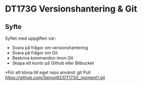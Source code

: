 # DT173G  Versionshantering & Git


## Syfte
Syftet med uppgiften var:
* Svara på frågor om versionshantering
* Svara på frågor om Git
* Beskriva kommandon imon Git
* Skapa ett konto på Github eller Bitbucket

*För att klona till eget repo använd: git Pull https://github.com/Seiron92/DT173G_moment1.git
